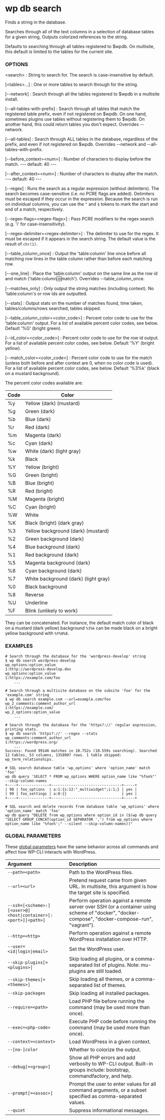 # wp db search

Finds a string in the database.

Searches through all of the text columns in a selection of database tables for a given string, Outputs colorized references to the string.

Defaults to searching through all tables registered to $wpdb. On multisite, this default is limited to the tables for the current site.

### OPTIONS

&lt;search&gt;
: String to search for. The search is case-insensitive by default.

[&lt;tables&gt;...]
: One or more tables to search through for the string.

[\--network]
: Search through all the tables registered to $wpdb in a multisite install.

[\--all-tables-with-prefix]
: Search through all tables that match the registered table prefix, even if not registered on $wpdb. On one hand, sometimes plugins use tables without registering them to $wpdb. On another hand, this could return tables you don't expect. Overrides --network.

[\--all-tables]
: Search through ALL tables in the database, regardless of the prefix, and even if not registered on $wpdb. Overrides --network and --all-tables-with-prefix.

[\--before_context=&lt;num&gt;]
: Number of characters to display before the match.
\---
default: 40
\---

[\--after_context=&lt;num&gt;]
: Number of characters to display after the match.
\---
default: 40
\---

[\--regex]
: Runs the search as a regular expression (without delimiters). The search becomes case-sensitive (i.e. no PCRE flags are added). Delimiters must be escaped if they occur in the expression. Because the search is run on individual columns, you can use the `^` and `$` tokens to mark the start and end of a match, respectively.

[\--regex-flags=&lt;regex-flags&gt;]
: Pass PCRE modifiers to the regex search (e.g. 'i' for case-insensitivity).

[\--regex-delimiter=&lt;regex-delimiter&gt;]
: The delimiter to use for the regex. It must be escaped if it appears in the search string. The default value is the result of `chr(1)`.

[\--table_column_once]
: Output the 'table:column' line once before all matching row lines in the table column rather than before each matching row.

[\--one_line]
: Place the 'table:column' output on the same line as the row id and match ('table:column:id:match'). Overrides --table_column_once.

[\--matches_only]
: Only output the string matches (including context). No 'table:column's or row ids are outputted.

[\--stats]
: Output stats on the number of matches found, time taken, tables/columns/rows searched, tables skipped.

[\--table_column_color=&lt;color_code&gt;]
: Percent color code to use for the 'table:column' output. For a list of available percent color codes, see below. Default '%G' (bright green).

[\--id_color=&lt;color_code&gt;]
: Percent color code to use for the row id output. For a list of available percent color codes, see below. Default '%Y' (bright yellow).

[\--match_color=&lt;color_code&gt;]
: Percent color code to use for the match (unless both before and after context are 0, when no color code is used). For a list of available percent color codes, see below. Default '%3%k' (black on a mustard background).

The percent color codes available are:

| Code | Color
| ---- | -----
|  %y  | Yellow (dark) (mustard)
|  %g  | Green (dark)
|  %b  | Blue (dark)
|  %r  | Red (dark)
|  %m  | Magenta (dark)
|  %c  | Cyan (dark)
|  %w  | White (dark) (light gray)
|  %k  | Black
|  %Y  | Yellow (bright)
|  %G  | Green (bright)
|  %B  | Blue (bright)
|  %R  | Red (bright)
|  %M  | Magenta (bright)
|  %C  | Cyan (bright)
|  %W  | White
|  %K  | Black (bright) (dark gray)
|  %3  | Yellow background (dark) (mustard)
|  %2  | Green background (dark)
|  %4  | Blue background (dark)
|  %1  | Red background (dark)
|  %5  | Magenta background (dark)
|  %6  | Cyan background (dark)
|  %7  | White background (dark) (light gray)
|  %0  | Black background
|  %8  | Reverse
|  %U  | Underline
|  %F  | Blink (unlikely to work)

They can be concatenated. For instance, the default match color of black on a mustard (dark yellow) background `%3%k` can be made black on a bright yellow background with `%Y%0%8`.

### EXAMPLES

    # Search through the database for the 'wordpress-develop' string
    $ wp db search wordpress-develop
    wp_options:option_value
    1:http://wordpress-develop.dev
    wp_options:option_value
    1:https://example.com/foo
        ...

    # Search through a multisite database on the subsite 'foo' for the 'example.com' string
    $ wp db search example.com --url=example.com/foo
    wp_2_comments:comment_author_url
    1:https://example.com/
    wp_2_options:option_value
        ...

    # Search through the database for the 'https?://' regular expression, printing stats.
    $ wp db search 'https?://' --regex --stats
    wp_comments:comment_author_url
    1:https://wordpress.org/
        ...
    Success: Found 99146 matches in 10.752s (10.559s searching). Searched 12 tables, 53 columns, 1358907 rows. 1 table skipped: wp_term_relationships.

    # SQL search database table 'wp_options' where 'option_name' match 'foo'
    wp db query 'SELECT * FROM wp_options WHERE option_name like "%foo%"' --skip-column-names
    +----+--------------+--------------------------------+-----+
    | 98 | foo_options  | a:1:{s:12:"_multiwidget";i:1;} | yes |
    | 99 | foo_settings | a:0:{}                         | yes |
    +----+--------------+--------------------------------+-----+

    # SQL search and delete records from database table 'wp_options' where 'option_name' match 'foo'
    wp db query "DELETE from wp_options where option_id in ($(wp db query "SELECT GROUP_CONCAT(option_id SEPARATOR ',') from wp_options where option_name like '%foo%';" --silent --skip-column-names))"

### GLOBAL PARAMETERS

These [global parameters](https://make.wordpress.org/cli/handbook/config/) have the same behavior across all commands and affect how WP-CLI interacts with WordPress.

| **Argument**    | **Description**              |
|:----------------|:-----------------------------|
| `--path=<path>` | Path to the WordPress files. |
| `--url=<url>` | Pretend request came from given URL. In multisite, this argument is how the target site is specified. |
| `--ssh=[<scheme>:][<user>@]<host\|container>[:<port>][<path>]` | Perform operation against a remote server over SSH (or a container using scheme of "docker", "docker-compose", "docker-compose-run", "vagrant"). |
| `--http=<http>` | Perform operation against a remote WordPress installation over HTTP. |
| `--user=<id\|login\|email>` | Set the WordPress user. |
| `--skip-plugins[=<plugins>]` | Skip loading all plugins, or a comma-separated list of plugins. Note: mu-plugins are still loaded. |
| `--skip-themes[=<themes>]` | Skip loading all themes, or a comma-separated list of themes. |
| `--skip-packages` | Skip loading all installed packages. |
| `--require=<path>` | Load PHP file before running the command (may be used more than once). |
| `--exec=<php-code>` | Execute PHP code before running the command (may be used more than once). |
| `--context=<context>` | Load WordPress in a given context. |
| `--[no-]color` | Whether to colorize the output. |
| `--debug[=<group>]` | Show all PHP errors and add verbosity to WP-CLI output. Built-in groups include: bootstrap, commandfactory, and help. |
| `--prompt[=<assoc>]` | Prompt the user to enter values for all command arguments, or a subset specified as comma-separated values. |
| `--quiet` | Suppress informational messages. |
